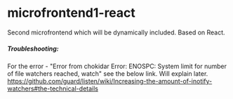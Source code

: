 # microfrontend1-react
Second microfrontend which will be dynamically included. Based on React. 

##### Troubleshooting:
For the error - "Error from chokidar Error: ENOSPC: System limit for number of file watchers reached, watch" see the below link. Will explain later.
https://github.com/guard/listen/wiki/Increasing-the-amount-of-inotify-watchers#the-technical-details